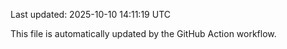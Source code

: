 Last updated: 2025-10-10 14:11:19 UTC

This file is automatically updated by the GitHub Action workflow.
